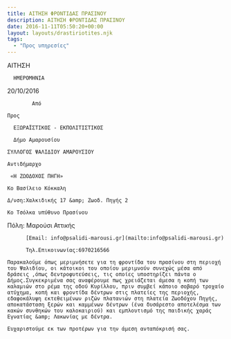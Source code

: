 ```yaml
---
title: ΑΙΤΗΣΗ ΦΡΟΝΤΙΔΑΣ ΠΡΑΣΙΝΟΥ
description: ΑΙΤΗΣΗ ΦΡΟΝΤΙΔΑΣ ΠΡΑΣΙΝΟΥ
date: 2016-11-11T05:50:20+00:00
layout: layouts/drastiriotites.njk
tags:
  - "Προς υπηρεσίες"
---
```


<!-- excerpt -->

ΑΙΤΗΣΗ

      ΗΜΕΡΟΜΗΝΙΑ

20/10/2016

            Από

    Προς

      ΕΞΩΡΑΪΣΤΙΚΟΣ - ΕΚΠΟΛΙΤΙΣΤΙΚΟΣ

      Δήμο Αμαρουσίου

    ΣΥΛΛΟΓΟΣ ΨΑΛΙΔΙΟΥ ΑΜΑΡΟΥΣΙΟΥ

    Αντιδήμαρχο

     «Η ΖΩΟΔΟΧΟΣ ΠΗΓΗ»

    Κο Βασίλειο Κόκκαλη

    Δ/νση:Χαλκιδικής 17 &amp; Ζωοδ. Πηγής 2

    Κο Τσόλκα υπύθυνο Πρασίνου

Πόλη: Μαρούσι Αττικής

          [Email: info@psalidi-marousi.gr](mailto:info@psalidi-marousi.gr)

          Τηλ.Επικοινωνίας:6970216566

    Παρακαλούμε όπως μεριμνήσετε για τη φροντίδα του πρασίνου στη περιοχή του Ψαλιδίου, οι κάτοικοι του οποίου μεριμνούν συνεχώς μέσα από δράσεις ,όπως δεντροφυτεύσεις, τις οποίες υποστηρίζει πάντα ο Δήμος.Συγκεκριμένα σας αναφέρουμε πως χρειάζεται άμεσα η κοπή των καλαμιών στο ρέμα της οδού Κυρίλλου, πριν συμβεί κάποιο σοβαρό τροχαίο ατύχημα, κοπή και φροντίδα δέντρων στις πλατείες της περιοχής, εδαφοκάλυψη εκτεθειμένων ριζών πλατανιών στη πλατεία Ζωοδόχου Πηγής, αποκατάσταση ξερών και καμμένων δέντρων (ένα δυσάρεστο αποτελέσμα των κακών συνθηκών του καλοκαιριού) και εμπλουτισμό της παιδικής χαράς Εγνατίας &amp; Λακωνίας με δέντρα.

    Ευχαριστούμε εκ των προτέρων για την άμεση ανταπόκρισή σας.
